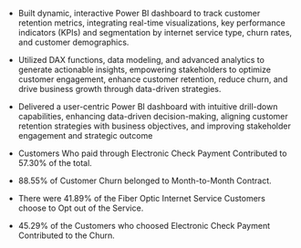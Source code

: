 -	Built dynamic, interactive Power BI dashboard to track customer retention metrics, integrating real-time visualizations, key performance indicators (KPIs) and segmentation by internet service type, churn rates, and customer demographics.

-	Utilized DAX functions, data modeling, and advanced analytics to generate actionable insights, empowering stakeholders to optimize customer engagement, enhance customer retention, reduce churn, and drive business growth through data-driven strategies.

-	Delivered a user-centric Power BI dashboard with intuitive drill-down capabilities, enhancing data-driven decision-making, aligning customer retention strategies with business objectives, and improving stakeholder engagement and strategic outcome

- Customers Who paid through Electronic Check Payment Contributed to 57.30% of the total.
  
- 88.55% of Customer Churn belonged to Month-to-Month Contract.

- There were 41.89% of the Fiber Optic Internet Service Customers choose to Opt out of the Service.

- 45.29% of the Customers who choosed Electronic Check Payment Contributed to the Churn.

